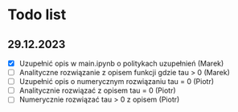# Todo list

## 29.12.2023
- [x] Uzupełnić opis w main.ipynb o politykach uzupełnień (Marek)
- [ ] Analityczne rozwiązanie z opisem funkcji gdzie tau > 0 (Marek)
- [ ] Uzupełnić opis o numerycznym rozwiązaniu tau = 0 (Piotr)
- [ ] Analitycznie rozwiązać z opisem tau = 0 (Piotr)
- [ ] Numerycznie rozwiązać tau > 0 z opisem (Piotr)